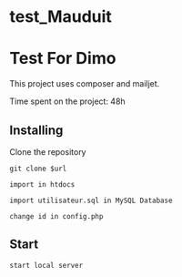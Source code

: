 # test_Mauduit


# Test For Dimo

This project uses composer and mailjet. 

Time spent on the project: 48h


## Installing

Clone the repository

`git clone $url`

`import in htdocs`

`import utilisateur.sql in MySQL Database`

`change id in config.php`


## Start

`start local server`

